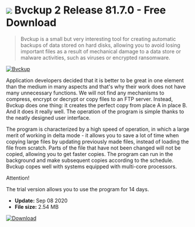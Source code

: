 # ![](https://cdn.softexe.net/static/icon/0/bvckup-8576.png) Bvckup 2 Release 81.7.0 - Free Download

> Bvckup is a small but very interesting tool for creating automatic backups of data stored on hard disks, allowing you to avoid losing important files as a result of mechanical damage to a data store or malware activities, such as viruses or encrypted ransomware.

[![Bvckup](https://gallery.dpcdn.pl/imgc/Tools/59074/g_-_420x350_1.5_-_x20150526174325_0.jpg)](https://softexe.net/win/disks-files/data-recovery/bvckup:hegf.html)

Application developers decided that it is better to be great in one element than the medium in many aspects and that's why their work does not have many unnecessary functions. We will not find any mechanisms to compress, encrypt or decrypt or copy files to an FTP server. Instead, Bvckup does one thing: it creates the perfect copy from place A in place B. And it does it really well. The operation of the program is simple thanks to the neatly designed user interface.
 
 The program is characterized by a high speed of operation, in which a large merit of working in delta mode - it allows you to save a lot of time when copying large files by updating previously made files, instead of loading the file from scratch. Parts of the file that have not been changed will not be copied, allowing you to get faster copies. The program can run in the background and make subsequent copies according to the schedule. Bvckup copes well with systems equipped with multi-core processors.
 
 Attention!
 
 The trial version allows you to use the program for 14 days.


- **Update:** Sep 08 2020
- **File size:** 2.54 MB

[![Download](https://cdn.softexe.net/static/img/download.png)](https://softexe.net/win/disks-files/data-recovery/bvckup:hegf.html)

